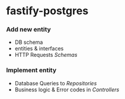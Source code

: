# fastify-postgres

### Add new entity
- DB schema
- entities & interfaces
- HTTP Requests *Schemas*

### Implement entity
- Database Queries to *Repositories*
- Business logic & Error codes in *Controllers*